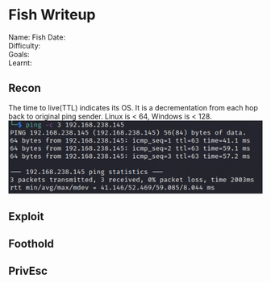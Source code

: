 # Fish Writeup
Name: Fish
Date:  
Difficulty:  
Goals:  
Learnt:

## Recon

The time to live(TTL) indicates its OS. It is a decrementation from each hop back to original ping sender. Linux is < 64, Windows is < 128.
![ping](OS-ProvingGrounds/Apex/Screenshots/ping.png)
	
## Exploit

## Foothold

## PrivEsc

      

